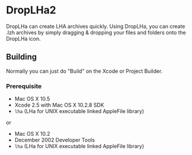 # DropLHa2

DropLHa can create LHA archives quickly.
Using DropLHa, you can create .lzh archives by simply dragging
& dropping your files and folders onto the DropLHa icon.

## Building

Normally you can just do "Build" on the Xcode or Project Builder.

### Prerequisite

- Mac OS X 10.5
- Xcode 2.5 with Mac OS X 10.2.8 SDK
- `lha` (LHa for UNIX executable linked AppleFile library)

or

- Mac OS X 10.2
- December 2002 Developer Tools
- `lha` (LHa for UNIX executable linked AppleFile library)
